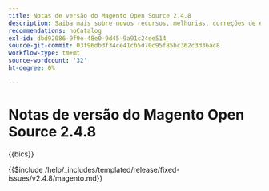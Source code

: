 ```yaml
---
title: Notas de versão do Magento Open Source 2.4.8
description: Saiba mais sobre novos recursos, melhorias, correções de erros e problemas conhecidos na versão 2.4.8 do Magento Open Source.
recommendations: noCatalog
exl-id: dbd92086-9f9e-48e0-9d45-9a91c24ee514
source-git-commit: 03f96db3f34ce41cb5d70c95f85bc362c3d36ac8
workflow-type: tm+mt
source-wordcount: '32'
ht-degree: 0%

---
```


# Notas de versão do Magento Open Source 2.4.8

{{bics}}

{{$include /help/_includes/templated/release/fixed-issues/v2.4.8/magento.md}}
